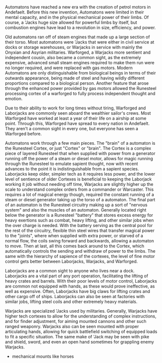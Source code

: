 Automatons have reached a new era with the creation of petrol motors in Andefaelt. Before this new invention, Automatons were limited in their mental capacity, and in the physical mechanical power of their limbs. Of course, a 'Jacks huge size allowed for powerful limbs by itself, but combustion engines have lead to a revolution in size, efficiency, and power.

Old automatons ran off of steam engines that made up a large section of their torso. Most automatons were 'Jacks that were either in civil service at docks or storage warehouses, or Warjacks in service with mainly the Onyxian and Asyrian militaries. Warforged, a Warjacks more sentient and independent cousin, also became a common sight, as the extremely expensive, advanced small steam engines required to make them run were no longer required, and were replaced with gas motors. Modern Automatons are only distinguishable from biological beings in terms of their outwards appearance, being made of steel and having wildly different proportions compared to a biological person. Another feature that arose through the enhanced power provided by gas motors allowed the Runesteel processing cortex of a warforged to fully process independent thought and emotion.

Due to their ability to work for long times without tiring, Warforged and Laborjacks are commonly seen aboard the wealthier sailor's crews. Most Warforged have worked at least a year of their life on a airship at some point. Through this, Warforged have spread to every nation in Andefaelt. They aren't a common sight in every one, but everyone has seen a Warforged before. 

Automatons work through a few main pieces. The "brain" of a automaton is the Runesteel Cortex, or just "Cortex" or "brain". The Cortex is a complex piece of layered Runesteel that when supplied with power from a generator running off the power of a steam or diesel motor, allows for magic running through the Runesteel to emulate sapient thought, now with recent advances to the point it is indistinguishable from a sapient species. Laborjacks keep older, simpler tech as it requires less power, and the lower level of sentience of older Cortexes is beneficial to keeping the Laborjack working it job without needing off time, Warjacks are slightly higher up the scale to understand complex orders from a commander or Warcaster. This requires a lot of magical energy though, required the constant running of a steam or diesel generator taking up the torso of a automaton. The final part of an automaton is the Runesteel circuitry making up a sort of "nervous system" and also the muscles of an automaton. Generally located right below the generator is a Runesteel "battery" that stores excess energy for heavy exertions such as combat, heavy lifting, and other similar jobs when the over charge is needed. With the battery serving as the central pool for the rest of the circuitry, flexible thin steel wires that transfer magical power to the "joints", where when supplied with extra power, or starved of a normal flow, the coils swing forward and backwards, allowing a automaton to move. Then at last, all this comes back around to the Cortex, which automatically controls the sending and withdraw of power to the limbs. The same with the hierarchy of sapience of the cortexes, the level of fine motor control gets better between Laborjacks, Warjacks, and Warforged.

Laborjacks are a common sight to anyone who lives near a dock. Laborjacks are a vital part of any port operation, facilitating the lifting of heavy crates and barrels. With their poor levels of motor control, Laborjacks are common not equipped with hands, as these would prove ineffective, as well as expensive. Often, Laborjacks have big claws for lifting crates and other cargo off of ships. Laborjacks can also be seen at factories with similar jobs, lifting steel coils and other extremely heavy materials.

Warjacks are specialized 'Jacks used by militaries. Generally, Warjacks have higher tech cortexes to allow for the understanding of complex instructions, and for finder adjustment, for aiming mounted cannons and other such ranged weaponry. Warjacks also can be seen mounted with proper articulating hands, allowing for quick battlefield switching of equipped loads to fit a specific situation. The same make of 'Jack may be seen with pike and shield, sword, and even an open hand sometimes for grappling enemy Warjacks. 

- mechanical mounts like horses